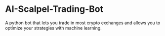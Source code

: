 # AI-Scalpel-Trading-Bot
A python bot that lets you trade in most crypto exchanges and allows you to optimize your strategies with machine learning.
